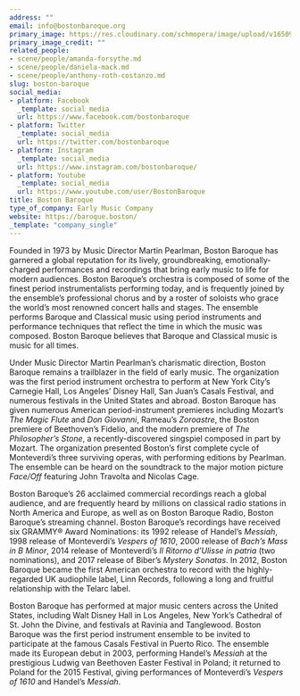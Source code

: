 ```yaml
---
address: ""
email: info@bostonbaroque.org
primary_image: https://res.cloudinary.com/schmopera/image/upload/v1650906108/media/2022/04/Logo_BostonBaroque_oppxku.png
primary_image_credit: ""
related_people:
- scene/people/amanda-forsythe.md
- scene/people/daniela-mack.md
- scene/people/anthony-roth-costanzo.md
slug: boston-baroque
social_media:
- platform: Facebook
  _template: social_media
  url: https://www.facebook.com/bostonbaroque
- platform: Twitter
  _template: social_media
  url: https://twitter.com/bostonbaroque
- platform: Instagram
  _template: social_media
  url: https://www.instagram.com/bostonbaroque/
- platform: Youtube
  _template: social_media
  url: https://www.youtube.com/user/BostonBaroque
title: Boston Baroque
type_of_company: Early Music Company
website: https://baroque.boston/
_template: "company_single"
---
```

Founded in 1973 by Music Director Martin Pearlman, Boston Baroque has garnered a global reputation for its lively, groundbreaking, emotionally-charged performances and recordings that bring early music to life for modern audiences. Boston Baroque’s orchestra is composed of some of the finest period instrumentalists performing today, and is frequently joined by the ensemble’s professional chorus and by a roster of soloists who grace the world’s most renowned concert halls and stages. The ensemble performs Baroque and Classical music using period instruments and performance techniques that reflect the time in which the music was composed.  Boston Baroque believes that Baroque and Classical music is music for all times.

Under Music Director Martin Pearlman’s charismatic direction, Boston Baroque remains a trailblazer in the field of early music. The organization was the first period instrument orchestra to perform at New York City’s Carnegie Hall, Los Angeles’ Disney Hall, San Juan’s Casals Festival, and numerous festivals in the United States and abroad. Boston Baroque has given numerous American period-instrument premieres including Mozart’s _The Magic Flute_ and _Don Giovanni_, Rameau’s _Zoroastre_, the Boston premiere of Beethoven’s Fidelio, and the modern premiere of _The Philosopher’s Stone_, a recently-discovered singspiel composed in part by Mozart. The organization presented Boston’s first complete cycle of Monteverdi’s three surviving operas, with performing editions by Pearlman. The ensemble can be heard on the soundtrack to the major motion picture _Face/Off_ featuring John Travolta and Nicolas Cage.

Boston Baroque’s 26 acclaimed commercial recordings reach a global audience, and are frequently heard by millions on classical radio stations in North America and Europe, as well as on Boston Baroque Radio, Boston Baroque’s streaming channel. Boston Baroque’s recordings have received six GRAMMY® Award Nominations: its 1992 release of Handel’s _Messiah_, 1998 release of Monteverdi’s _Vespers of 1610_, 2000 release of _Bach’s Mass in B Minor_, 2014 release of Monteverdi’s _Il Ritorno d’Ulisse in patria_ (two nominations), and 2017 release of Biber’s _Mystery Sonatas_. In 2012, Boston Baroque became the first American orchestra to record with the highly-regarded UK audiophile label, Linn Records, following a long and fruitful relationship with the Telarc label.

Boston Baroque has performed at major music centers across the United States, including Walt Disney Hall in Los Angeles, New York’s Cathedral of St. John the Divine, and festivals at Ravinia and Tanglewood. Boston Baroque was the first period instrument ensemble to be invited to participate at the famous Casals Festival in Puerto Rico. The ensemble made its European debut in 2003, performing Handel’s _Messiah_ at the prestigious Ludwig van Beethoven Easter Festival in Poland; it returned to Poland for the 2015 Festival, giving performances of Monteverdi’s _Vespers of 1610_ and Handel’s _Messiah_.